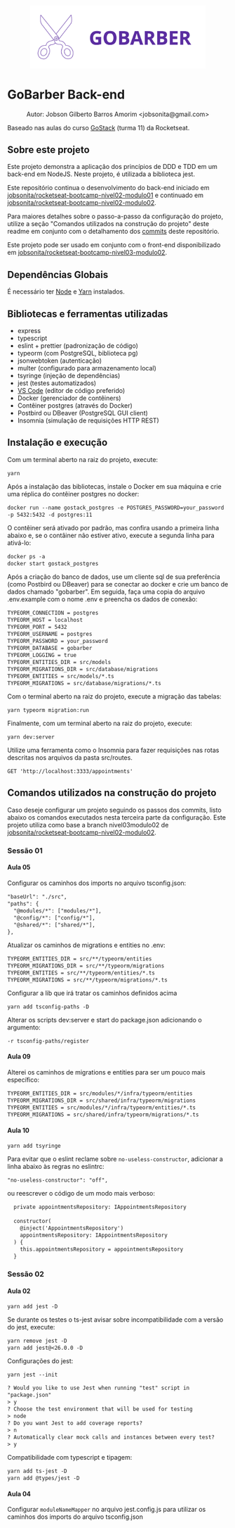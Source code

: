 <p align="center"><img alt="Logotipo do Projeto" title="GoBarber" src=".github/logo.svg" width="400px" /></p>

# GoBarber Back-end

<p align="center">Autor: Jobson Gilberto Barros Amorim &lt;jobsonita@gmail.com&gt;</p>

Baseado nas aulas do curso [GoStack](https://rocketseat.com.br/gostack) (turma 11) da Rocketseat.

## Sobre este projeto

Este projeto demonstra a aplicação dos princípios de DDD e TDD em um back-end em NodeJS. Neste projeto, é utilizada a biblioteca jest.

Este repositório continua o desenvolvimento do back-end iniciado em [jobsonita/rocketseat-bootcamp-nivel02-modulo01](https://github.com/jobsonita/rocketseat-bootcamp-nivel02-modulo01) e continuado em [jobsonita/rocketseat-bootcamp-nivel02-modulo02](https://github.com/jobsonita/rocketseat-bootcamp-nivel02-modulo02).

Para maiores detalhes sobre o passo-a-passo da configuração do projeto, utilize a seção "Comandos utilizados na construção do projeto" deste readme em conjunto com o detalhamento dos [commits](https://github.com/jobsonita/rocketseat-bootcamp-nivel04-modulo01/commits/master) deste repositório.

Este projeto pode ser usado em conjunto com o front-end disponibilizado em [jobsonita/rocketseat-bootcamp-nivel03-modulo02](https://github.com/jobsonita/rocketseat-bootcamp-nivel03-modulo02).

## Dependências Globais

É necessário ter [Node](https://github.com/nvm-sh/nvm) e [Yarn](https://yarnpkg.com) instalados.

## Bibliotecas e ferramentas utilizadas

- express
- typescript
- eslint + prettier (padronização de código)
- typeorm (com PostgreSQL, biblioteca pg)
- jsonwebtoken (autenticação)
- multer (configurado para armazenamento local)
- tsyringe (injeção de dependências)
- jest (testes automatizados)
- [VS Code](https://code.visualstudio.com) (editor de código preferido)
- Docker (gerenciador de contêiners)
- Contêiner postgres (através do Docker)
- Postbird ou DBeaver (PostgreSQL GUI client)
- Insomnia (simulação de requisições HTTP REST)

## Instalação e execução

Com um terminal aberto na raiz do projeto, execute:

```
yarn
```

Após a instalação das bibliotecas, instale o Docker em sua máquina e crie uma réplica do contêiner postgres no docker:

```
docker run --name gostack_postgres -e POSTGRES_PASSWORD=your_password -p 5432:5432 -d postgres:11
```

O contêiner será ativado por padrão, mas confira usando a primeira linha abaixo e, se o contâiner não estiver ativo, execute a segunda linha para ativá-lo:

```
docker ps -a
docker start gostack_postgres
```

Após a criação do banco de dados, use um cliente sql de sua preferência (como Postbird ou DBeaver) para se conectar ao docker e crie um banco de dados chamado "gobarber". Em seguida, faça uma copia do arquivo .env.example com o nome .env e preencha os dados de conexão:

```
TYPEORM_CONNECTION = postgres
TYPEORM_HOST = localhost
TYPEORM_PORT = 5432
TYPEORM_USERNAME = postgres
TYPEORM_PASSWORD = your_password
TYPEORM_DATABASE = gobarber
TYPEORM_LOGGING = true
TYPEORM_ENTITIES_DIR = src/models
TYPEORM_MIGRATIONS_DIR = src/database/migrations
TYPEORM_ENTITIES = src/models/*.ts
TYPEORM_MIGRATIONS = src/database/migrations/*.ts
```

Com o terminal aberto na raiz do projeto, execute a migração das tabelas:

```
yarn typeorm migration:run
```

Finalmente, com um terminal aberto na raiz do projeto, execute:

```
yarn dev:server
```

Utilize uma ferramenta como o Insomnia para fazer requisições nas rotas descritas nos arquivos da pasta src/routes.

```
GET 'http://localhost:3333/appointments'
```

## Comandos utilizados na construção do projeto

Caso deseje configurar um projeto seguindo os passos dos commits, listo abaixo os comandos executados nesta terceira parte da configuração. Este projeto utiliza como base a branch nivel03modulo02 de [jobsonita/rocketseat-bootcamp-nivel02-modulo02](https://github.com/jobsonita/rocketseat-bootcamp-nivel02-modulo02).

### Sessão 01

#### Aula 05

Configurar os caminhos dos imports no arquivo tsconfig.json:

```
"baseUrl": "./src",
"paths": {
  "@modules/*": ["modules/*"],
  "@config/*": ["config/*"],
  "@shared/*": ["shared/*"],
},
```

Atualizar os caminhos de migrations e entities no .env:

```
TYPEORM_ENTITIES_DIR = src/**/typeorm/entities
TYPEORM_MIGRATIONS_DIR = src/**/typeorm/migrations
TYPEORM_ENTITIES = src/**/typeorm/entities/*.ts
TYPEORM_MIGRATIONS = src/**/typeorm/migrations/*.ts
```

Configurar a lib que irá tratar os caminhos definidos acima

```
yarn add tsconfig-paths -D
```

Alterar os scripts dev:server e start do package.json adicionando o argumento:

```
-r tsconfig-paths/register
```

#### Aula 09

Alterei os caminhos de migrations e entities para ser um pouco mais específico:

```
TYPEORM_ENTITIES_DIR = src/modules/*/infra/typeorm/entities
TYPEORM_MIGRATIONS_DIR = src/shared/infra/typeorm/migrations
TYPEORM_ENTITIES = src/modules/*/infra/typeorm/entities/*.ts
TYPEORM_MIGRATIONS = src/shared/infra/typeorm/migrations/*.ts
```

#### Aula 10

```
yarn add tsyringe
```

Para evitar que o eslint reclame sobre `no-useless-constructor`, adicionar a linha abaixo às regras no eslintrc:

```
"no-useless-constructor": "off",
```

ou reescrever o código de um modo mais verboso:

```
  private appointmentsRepository: IAppointmentsRepository

  constructor(
    @inject('AppointmentsRepository')
    appointmentsRepository: IAppointmentsRepository
  ) {
    this.appointmentsRepository = appointmentsRepository
  }
```

### Sessão 02

#### Aula 02

```
yarn add jest -D
```
Se durante os testes o ts-jest avisar sobre incompatibilidade com a versão do jest, execute:

```
yarn remove jest -D
yarn add jest@<26.0.0 -D
```

Configurações do jest:

```
yarn jest --init
```

```
? Would you like to use Jest when running "test" script in "package.json"
> y
? Choose the test environment that will be used for testing
> node
? Do you want Jest to add coverage reports?
> n
? Automatically clear mock calls and instances between every test?
> y
```

Compatibilidade com typescript e tipagem:

```
yarn add ts-jest -D
yarn add @types/jest -D
```

#### Aula 04

Configurar `moduleNameMapper` no arquivo jest.config.js para utilizar os caminhos dos imports do arquivo tsconfig.json
